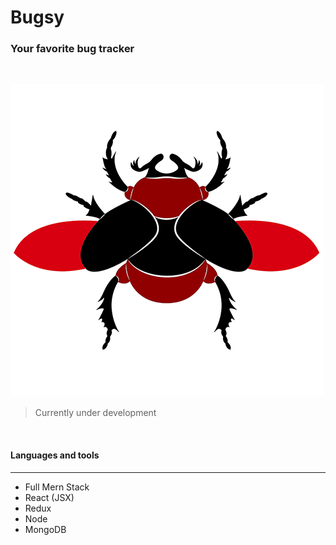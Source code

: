 # Bugsy
### Your favorite bug tracker 
<br/>

![App Logo](https://github.com/ahbenn86/bugsy/blob/master/frontend/public/bugsy-logo.png?raw=true) 

> Currently under development 

<br/>

#### Languages and tools 
---


* Full Mern Stack
* React (JSX)
* Redux
* Node
* MongoDB
